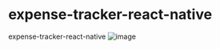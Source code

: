 # expense-tracker-react-native
expense-tracker-react-native
![image](https://github.com/TheProgerOne/expense-tracker-react-native/assets/89520927/31c65804-6d86-4ac7-aeb1-6a23db8ddd8e)

